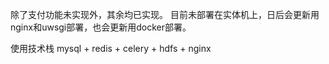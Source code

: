 除了支付功能未实现外，其余均已实现。
目前未部署在实体机上，日后会更新用nginx和uwsgi部署，也会更新用docker部署。

使用技术栈
mysql + redis + celery + hdfs + nginx